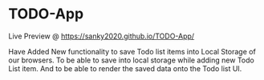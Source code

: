 # TODO-App

Live Preview @ https://sanky2020.github.io/TODO-App/

Have Added New functionality to save Todo list items into Local Storage of our browsers.
To be able to save into local storage while adding new Todo List item.
And to be able to render the saved data onto the Todo list UI.
